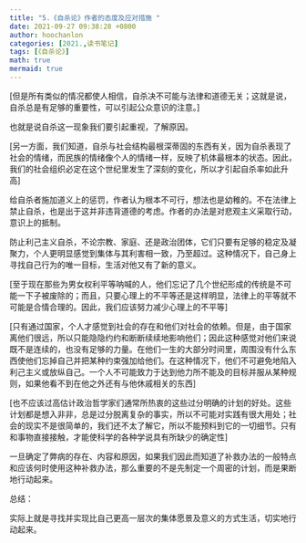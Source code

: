 ```yaml
---
title: "5.《自杀论》作者的态度及应对措施 "
date: 2021-09-27 09:38:28 +0800
author: hoochanlon
categories: [2021.,读书笔记]
tags: [《自杀论》]
math: true
mermaid: true
---
```


[但是所有类似的情况都使人相信，自杀决不可能与法律和道德无关；这就是说，自杀总是有足够的重要性，可以引起公众意识的注意。]

也就是说自杀这一现象我们要引起重视，了解原因。

<!-- more -->

[另一方面，我们知道，自杀与社会结构最根深蒂固的东西有关，因为自杀表现了社会的情绪，而民族的情绪像个人的情绪一样，反映了机体最根本的状态。因此，我们的社会组织必定在这个世纪里发生了深刻的变化，所以才引起自杀率如此升高]

给自杀者施加道义上的惩罚，作者认为根本不可行，想法也是幼稚的。不在法律上禁止自杀，也是出于这并非违背道德的考虑。作者的办法是对悲观主义采取行动，意识上的抵制。

防止利己主义自杀，不论宗教、家庭、还是政治团体，它们只要有足够的稳定及凝聚力，个人更明显感觉到集体与其利害相一致，乃至超过。这种情况下，自己身上寻找自己行为的唯一目标，生活对他又有了新的意义。


[至于现在那些为男女权利平等呐喊的人，他们忘记了几个世纪形成的传统是不可能一下子被废除的；而且，只要心理上的不平等还是这样明显，法律上的平等就不可能是合情合理的。因此，我们应该努力减少心理上的不平等]

[只有通过国家，个人才感觉到社会的存在和他们对社会的依赖。但是，由于国家离他们很远，所以只能隐隐约约和断断续续地影响他们；因此这种感觉对他们来说既不是连续的，也没有足够的力量。在他们一生的大部分时间里，周围没有什么东西使他们忘掉自己并把某种约束强加给他们。在这种情况下，他们不可避免地陷入利己主义或放纵自己。一个人不可能致力于达到他力所不能及的目标并服从某种规则，如果他看不到在他之外还有与他休戚相关的东西]

[也不应该过高估计政治哲学家们通常所热衷的这些过分明确的计划的好处。这些计划都是想入非非，总是过分脱离复杂的事实，所以不可能对实践有很大用处；社会的现实不是很简单的，我们还不太了解它，所以不能预料到它的一切细节。只有和事物直接接触，才能使科学的各种学说具有所缺少的确定性]

一旦确定了弊病的存在、内容和原因，如果我们因此而知道了补救办法的一般特点和应该何时使用这种补救办法，那么重要的不是先制定一个周密的计划，而是果断地行动起来。

总结：

实际上就是寻找并实现比自己更高一层次的集体愿景及意义的方式生活，切实地行动起来。
